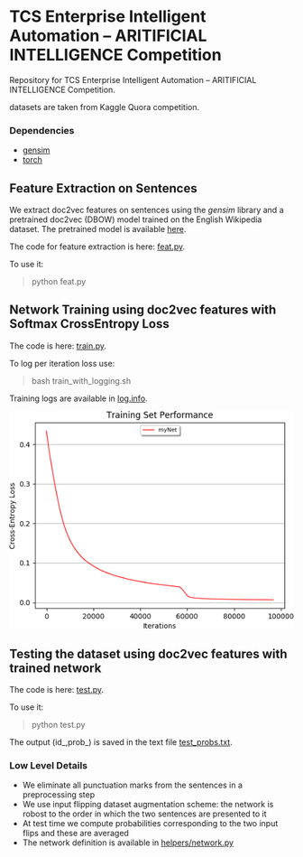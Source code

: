 # TCS Enterprise Intelligent Automation – ARITIFICIAL INTELLIGENCE Competition
Repository for TCS Enterprise Intelligent Automation – ARITIFICIAL INTELLIGENCE Competition.

datasets are taken from Kaggle Quora competition. 

### Dependencies

* [gensim](https://radimrehurek.com/gensim/)
* [torch](http://pytorch.org/)

## Feature Extraction on Sentences
We extract doc2vec features on sentences using the *gensim* library and a pretrained doc2vec (DBOW) model trained on the English Wikipedia dataset.
The pretrained model is available [here](https://ibm.box.com/s/3f160t4xpuya9an935k84ig465gvymm2).

The code for feature extraction is here: [feat.py](https://github.com/kumarnalinaksh21/kaggle/blob/master/feat.py). 

To use it:
> python feat.py

## Network Training using doc2vec features with Softmax CrossEntropy Loss

The code is here: [train.py](https://github.com/kumarnalinaksh21/kaggle/blob/master/train.py).

To log per iteration loss use:
> bash train_with_logging.sh

Training logs are available in [log.info](https://github.com/kumarnalinaksh21/kaggle/blob/master/log.info).

![Training Loss](https://github.com/kumarnalinaksh21/kaggle/blob/master/lossplot.png "Training Loss")

## Testing the dataset using doc2vec features with trained network 

The code is here: [test.py](https://github.com/kumarnalinaksh21/kaggle/blob/master/test.py).

To use it:
> python test.py

The output (id_,prob_) is saved in the text file [test_probs.txt](https://github.com/kumarnalinaksh21/kaggle/blob/master/test_probs.txt).

### Low Level Details
* We eliminate all punctuation marks from the sentences in a preprocessing step
* We use input flipping dataset augmentation scheme: the network is robost to the order in which the two sentences are presented to it
* At test time we compute probabilities corresponding to the two input flips and these are averaged
* The network definition is available in [helpers/network.py](https://github.com/kumarnalinaksh21/kaggle/blob/master/helpers/network.py)
